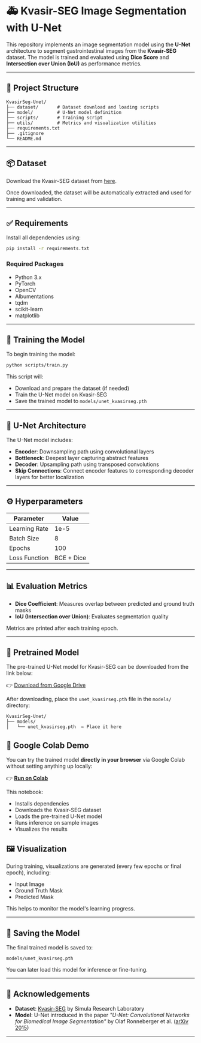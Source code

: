 # 🚑 Kvasir-SEG Image Segmentation with U-Net

This repository implements an image segmentation model using the **U-Net** architecture to segment gastrointestinal images from the **Kvasir-SEG** dataset. The model is trained and evaluated using **Dice Score** and **Intersection over Union (IoU)** as performance metrics.

---

## 📁 Project Structure

```
KvasirSeg-Unet/
├── dataset/       # Dataset download and loading scripts
├── model/         # U-Net model definition
├── scripts/       # Training script
├── utils/         # Metrics and visualization utilities
├── requirements.txt
├── .gitignore
└── README.md
```

---

## 📦 Dataset

Download the Kvasir-SEG dataset from [here](https://datasets.simula.no/downloads/kvasir-seg.zip).

Once downloaded, the dataset will be automatically extracted and used for training and validation.

---

## ✅ Requirements

Install all dependencies using:

```bash
pip install -r requirements.txt
```

### Required Packages
- Python 3.x
- PyTorch
- OpenCV
- Albumentations
- tqdm
- scikit-learn
- matplotlib

---

## 🚀 Training the Model

To begin training the model:

```bash
python scripts/train.py
```

This script will:
- Download and prepare the dataset (if needed)
- Train the U-Net model on Kvasir-SEG
- Save the trained model to `models/unet_kvasirseg.pth`

---

## 🧠 U-Net Architecture

The U-Net model includes:
- **Encoder**: Downsampling path using convolutional layers
- **Bottleneck**: Deepest layer capturing abstract features
- **Decoder**: Upsampling path using transposed convolutions
- **Skip Connections**: Connect encoder features to corresponding decoder layers for better localization

---

## ⚙️ Hyperparameters

| Parameter       | Value        |
|----------------|--------------|
| Learning Rate  | 1e-5         |
| Batch Size     | 8            |
| Epochs         | 100          |
| Loss Function  | BCE + Dice   |

---

## 📊 Evaluation Metrics

- **Dice Coefficient**: Measures overlap between predicted and ground truth masks
- **IoU (Intersection over Union)**: Evaluates segmentation quality

Metrics are printed after each training epoch.

---
## 🔗 Pretrained Model

The pre-trained U-Net model for Kvasir-SEG can be downloaded from the link below:

👉 [Download from Google Drive](https://drive.google.com/drive/folders/1lqBnKEcrdXOJnAPidseO2diU8faGdUK7?usp=sharing)

After downloading, place the `unet_kvasirseg.pth` file in the `models/` directory:

```
KvasirSeg-Unet/
├── models/
│   └── unet_kvasirseg.pth  ← Place it here
```

## 📒 Google Colab Demo

You can try the trained model **directly in your browser** via Google Colab without setting anything up locally:

👉 [**Run on Colab**](https://colab.research.google.com/github/GaurangTari4/KvasirSeg-Unet/blob/master/KvasirSeg_Unet_Demo.ipynb)

This notebook:
- Installs dependencies
- Downloads the Kvasir-SEG dataset
- Loads the pre-trained U-Net model
- Runs inference on sample images
- Visualizes the results


## 🖼️ Visualization

During training, visualizations are generated (every few epochs or final epoch), including:
- Input Image
- Ground Truth Mask
- Predicted Mask

This helps to monitor the model's learning progress.

---

## 💾 Saving the Model

The final trained model is saved to:

```
models/unet_kvasirseg.pth
```

You can later load this model for inference or fine-tuning.

---

## 🙏 Acknowledgements

- **Dataset**: [Kvasir-SEG](https://datasets.simula.no/kvasir-seg/) by Simula Research Laboratory  
- **Model**: U-Net introduced in the paper _"U-Net: Convolutional Networks for Biomedical Image Segmentation"_ by Olaf Ronneberger et al. ([arXiv 2015](https://arxiv.org/abs/1505.04597))

---
